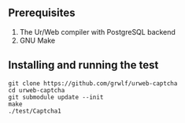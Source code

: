 Prerequisites
-------------

1. The Ur/Web compiler with PostgreSQL backend
2. GNU Make


Installing and running the test
-------------------------------

    git clone https://github.com/grwlf/urweb-captcha
    cd urweb-captcha
    git submodule update --init
    make
    ./test/Captcha1

